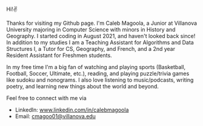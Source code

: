 Hi!✌️

Thanks for visiting my Github page. I'm Caleb Magoola, a Junior at Villanova University majoring in Computer Science with minors in History and Geography. I started coding in August 2021, and haven't looked back since! In addition to my studies I am a Teaching Assistant for Algorithms and Data Structures I, a Tutor for CS, Geography, and French, and a 2nd year Resident Assistant for Freshmen students.

In my free time I'm a big fan of watching and playing sports (Basketball, Football, Soccer, Ultimate, etc.), reading, and playing puzzle/trivia games like sudoku and nonograms. I also love listening to music/podcasts, writing poetry, and learning new things about the world and beyond.

Feel free to connect with me via 
- LinkedIn: www.linkedin.com/in/calebmagoola
- Email: cmagoo01@villanova.edu
